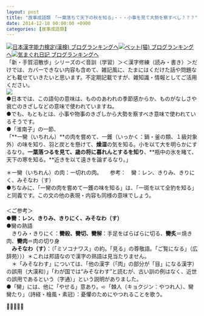 ```yaml
---
layout: post
title: "故事成語類　「一葉落ちて天下の秋を知る」・・・小事を見て大勢を察すべし？？？"
date: 2014-12-18 00:00:00 +0900
categories: [故事成語類]
---
```


[![](/syuusyuu9701/assets/images/故事成語類-「一葉落ちて天下の秋を知る」・・・小事を見て大勢を察すべし？？？-br_c_3028_1.gif)](http://blog.with2.net/link.php?1659096:3028 "日本漢字能力検定(漢検) ブログランキングへ")[日本漢字能力検定(漢検) ブログランキングへ](http://blog.with2.net/link.php?1659096:3028)[![](/syuusyuu9701/assets/images/故事成語類-「一葉落ちて天下の秋を知る」・・・小事を見て大勢を察すべし？？？-br_c_1348_1.gif)](http://blog.with2.net/link.php?1659096:1348 "ペット(猫) ブログランキングへ")[ペット(猫) ブログランキングへ](http://blog.with2.net/link.php?1659096:1348)[![](/syuusyuu9701/assets/images/故事成語類-「一葉落ちて天下の秋を知る」・・・小事を見て大勢を察すべし？？？-br_c_9257_1.gif)](http://blog.with2.net/link.php?1659096:9257 "気まぐれ日記 ブログランキングへ")[気まぐれ日記 ブログランキングへ](http://blog.with2.net/link.php?1659096:9257)  
「新・手賀沼散歩」シリーズの＜音訓（学習）＞＜漢字修練（読み・書き）＞だけでは、カバーできない内容も含めて、雑記風に、たまにはくだけた話や問題なども載せていきたいと思います。不定期記載ですが、雑知識・情報としてご活用ください。  
![](/syuusyuu9701/assets/images/故事成語類-「一葉落ちて天下の秋を知る」・・・小事を見て大勢を察すべし？？？-0fd7818d59bf728c03bdf2245eb89b03.jpg)  
●日本では、この語句の意味は、もののあわれの季節感からか、ものがなしさや衰亡のきざしなどの意味で使われていますね。  
●でも、もともとは、小事や物事のきざしから大勢を察すべき意味で使われているそうです。  
●「淮南子」の一節、  
「**一臠（いちれん）**の肉を嘗めて、一鑊（いっかく：鍋・釜の類、１級対象外）の味を知り、羽と炭とを懸けて、**燥湿**の気を知る。小を以て大を明らかにするなり。**一葉落つるを見て、歳の将に暮れんとするを知り**、**瓶中の氷を睹て、天下の寒を知る。**近きを以て遠きを論ずるなり。」  
  
＊一臠（いちれん）の肉：一切れの肉。　　参考：　臠：レン、きりみ、きりにく、みそなわ（す）  
●ちなみに、「一臠の肉を嘗めて一鑊の味を知る」は、「一斑を以て全豹を知る」と同義です。この文の他の表現・内容も同様の意味でしょう。  
　  
＜ご参考＞  
**●臠：レン、きりみ、きりにく、みそなわ（す）**  
●臠の熟語  
　きりみ・きりにく：**臠殺、臠切、臠解**：手足をばらばらに切る、**臠炙**＝焼き肉、**臠肉**＝肉の切り身  
　**みそなわ（す）**：（「ミソコナワス」の約。「見る」の尊敬語。「ご覧になる」（広辞苑）））＊これは邦語なので漢字の熟語は見当たりません。  
　＊「みそなわす」については、「他の漢字（「肉」の部分が「目」になる漢字）の誤用（大漢和）」「わが国では“みそなわす”と読むが、古い訓の例はなく、近世の誤用であるという（字通）」という説明がありました。　  
●「臠」には、他に「やせる」意あり。➪「棘人（キョクジン：やつれ人）、臠臠たり」（詩経・檜風・素冠）：憂懼のためにやつれることを歌う。  
  
👋👋👋👋👋  